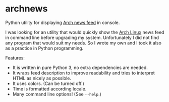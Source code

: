 # archnews
Python utility for displaying [Arch news feed](https://www.archlinux.org/feeds/news/) in console.

I was looking for an utility that would quickly show the [Arch Linux](https://www.archlinux.org/) news feed
in command line before upgrading my system. Unfortunately I did not find any program that would suit my needs.
So I wrote my own and I took it also as a practice in Python programming.

Features:
 - It is written in pure Python 3, no extra dependencies are needed.
 - It wraps feed description to improve readability and tries to interpret HTML as nicely as possible.
 - It uses colors. (Can be turned off.)
 - Time is formatted according locale.
 - Many command line options! (See `--help`.)
